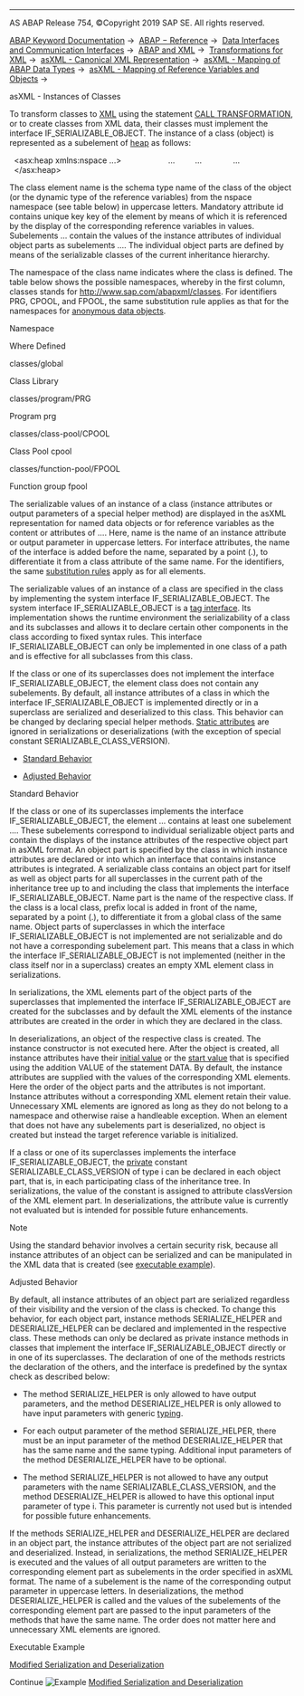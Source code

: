   

* * *

AS ABAP Release 754, ©Copyright 2019 SAP SE. All rights reserved.

[ABAP Keyword Documentation](javascript:call_link\('abenabap.htm'\)) →  [ABAP − Reference](javascript:call_link\('abenabap_reference.htm'\)) →  [Data Interfaces and Communication Interfaces](javascript:call_link\('abenabap_data_communication.htm'\)) →  [ABAP and XML](javascript:call_link\('abenabap_xml.htm'\)) →  [Transformations for XML](javascript:call_link\('abenabap_xml_trafos.htm'\)) →  [asXML - Canonical XML Representation](javascript:call_link\('abenabap_xslt_asxml.htm'\)) →  [asXML - Mapping of ABAP Data Types](javascript:call_link\('abenabap_xslt_asxml_named.htm'\)) →  [asXML - Mapping of Reference Variables and Objects](javascript:call_link\('abenabap_xslt_asxml_references.htm'\)) → 

asXML - Instances of Classes

To transform classes to [XML](javascript:call_link\('abenxml_glosry.htm'\) "Glossary Entry") using the statement [CALL TRANSFORMATION](javascript:call_link\('abapcall_transformation.htm'\)), or to create classes from XML data, their classes must implement the interface IF\_SERIALIZABLE\_OBJECT. The instance of a class (object) is represented as a subelement of [heap](javascript:call_link\('abenabap_xslt_asxml_general.htm'\)) as follows:

  <asx:heap xmlns:nspace ...>
    <class id = "key">
      <part classVersion = "...">
        <name>...</name>
        ...
      </part>
      ...
    </class>
  </asx:heap>

The class element name is the schema type name of the class of the object (or the dynamic type of the reference variables) from the nspace namespace (see table below) in uppercase letters. Mandatory attribute id contains unique key key of the element by means of which it is referenced by the display of the corresponding reference variables in values. Subelements <part>...</part> contain the values of the instance attributes of individual object parts as subelements <name>...</name>. The individual object parts are defined by means of the serializable classes of the current inheritance hierarchy.

The namespace of the class name indicates where the class is defined. The table below shows the possible namespaces, whereby in the first column, classes stands for http://www.sap.com/abapxml/classes. For identifiers PRG, CPOOL, and FPOOL, the same substitution rule applies as that for the namespaces for [anonymous data objects](javascript:call_link\('abenasxml_anonymous_data_object.htm'\)).

Namespace

Where Defined

classes/global

Class Library

classes/program/PRG

Program prg

classes/class-pool/CPOOL

Class Pool cpool

classes/function-pool/FPOOL

Function group fpool

The serializable values of an instance of a class (instance attributes or output parameters of a special helper method) are displayed in the asXML representation for named data objects or for reference variables as the content or attributes of <name>...</name>. Here, name is the name of an instance attribute or output parameter in uppercase letters. For interface attributes, the name of the interface is added before the name, separated by a point (.), to differentiate it from a class attribute of the same name. For the identifiers, the same [substitution rules](javascript:call_link\('abenabap_xslt_asxml_named.htm'\)) apply as for all elements.

The serializable values of an instance of a class are specified in the class by implementing the system interface IF\_SERIALIZABLE\_OBJECT. The system interface IF\_SERIALIZABLE\_OBJECT is a [tag interface](javascript:call_link\('abentag_interface_glosry.htm'\) "Glossary Entry"). Its implementation shows the runtime environment the serializability of a class and its subclasses and allows it to declare certain other components in the class according to fixed syntax rules. This interface IF\_SERIALIZABLE\_OBJECT can only be implemented in one class of a path and is effective for all subclasses from this class.

If the class or one of its superclasses does not implement the interface IF\_SERIALIZABLE\_OBJECT, the element class does not contain any subelements. By default, all instance attributes of a class in which the interface IF\_SERIALIZABLE\_OBJECT is implemented directly or in a superclass are serialized and deserialized to this class. This behavior can be changed by declaring special helper methods. [Static attributes](javascript:call_link\('abenstatic_attribute_glosry.htm'\) "Glossary Entry") are ignored in serializations or deserializations (with the exception of special constant SERIALIZABLE\_CLASS\_VERSION).

-   [Standard Behavior](#@@ITOC@@ABENASXML_CLASS_INSTANCES_1)

-   [Adjusted Behavior](#@@ITOC@@ABENASXML_CLASS_INSTANCES_2)

Standard Behavior

If the class or one of its superclasses implements the interface IF\_SERIALIZABLE\_OBJECT, the element <class>...</class> contains at least one subelement <part>...</part></class>. These subelements correspond to individual serializable object parts and contain the displays of the instance attributes of the respective object part in asXML format. An object part is specified by the class in which instance attributes are declared or into which an interface that contains instance attributes is integrated. A serializable class contains an object part for itself as well as object parts for all superclasses in the current path of the inheritance tree up to and including the class that implements the interface IF\_SERIALIZABLE\_OBJECT. Name part is the name of the respective class. If the class is a local class, prefix local is added in front of the name, separated by a point (.), to differentiate it from a global class of the same name. Object parts of superclasses in which the interface IF\_SERIALIZABLE\_OBJECT is not implemented are not serializable and do not have a corresponding subelement part. This means that a class in which the interface IF\_SERIALIZABLE\_OBJECT is not implemented (neither in the class itself nor in a superclass) creates an empty XML element class in serializations.

In serializations, the XML elements part of the object parts of the superclasses that implemented the interface IF\_SERIALIZABLE\_OBJECT are created for the subclasses and by default the XML elements of the instance attributes are created in the order in which they are declared in the class.

In deserializations, an object of the respective class is created. The instance constructor is not executed here. After the object is created, all instance attributes have their [initial value](javascript:call_link\('abeninitial_value_glosry.htm'\) "Glossary Entry") or the [start value](javascript:call_link\('abenstart_value_glosry.htm'\) "Glossary Entry") that is specified using the addition VALUE of the statement DATA. By default, the instance attributes are supplied with the values of the corresponding XML elements. Here the order of the object parts and the attributes is not important. Instance attributes without a corresponding XML element retain their value. Unnecessary XML elements are ignored as long as they do not belong to a namespace and otherwise raise a handleable exception. When an element that does not have any subelements part is deserialized, no object is created but instead the target reference variable is initialized.

If a class or one of its superclasses implements the interface IF\_SERIALIZABLE\_OBJECT, the [private](javascript:call_link\('abenprivate_glosry.htm'\) "Glossary Entry") constant SERIALIZABLE\_CLASS\_VERSION of type i can be declared in each object part, that is, in each participating class of the inheritance tree. In serializations, the value of the constant is assigned to attribute classVersion of the XML element part. In deserializations, the attribute value is currently not evaluated but is intended for possible future enhancements.

Note

Using the standard behavior involves a certain security risk, because all instance attributes of an object can be serialized and can be manipulated in the XML data that is created (see [executable example](javascript:call_link\('abenserializable_object_abexa.htm'\))).

Adjusted Behavior

By default, all instance attributes of an object part are serialized regardless of their visibility and the version of the class is checked. To change this behavior, for each object part, instance methods SERIALIZE\_HELPER and DESERIALIZE\_HELPER can be declared and implemented in the respective class. These methods can only be declared as private instance methods in classes that implement the interface IF\_SERIALIZABLE\_OBJECT directly or in one of its superclasses. The declaration of one of the methods restricts the declaration of the others, and the interface is predefined by the syntax check as described below:

-   The method SERIALIZE\_HELPER is only allowed to have output parameters, and the method DESERIALIZE\_HELPER is only allowed to have input parameters with generic [typing](javascript:call_link\('abentyping_glosry.htm'\) "Glossary Entry").

-   For each output parameter of the method SERIALIZE\_HELPER, there must be an input parameter of the method DESERIALIZE\_HELPER that has the same name and the same typing. Additional input parameters of the method DESERIALIZE\_HELPER have to be optional.

-   The method SERIALIZE\_HELPER is not allowed to have any output parameters with the name SERIALIZABLE\_CLASS\_VERSION, and the method DESERIALIZE\_HELPER is allowed to have this optional input parameter of type i. This parameter is currently not used but is intended for possible future enhancements.

If the methods SERIALIZE\_HELPER and DESERIALIZE\_HELPER are declared in an object part, the instance attributes of the object part are not serialized and deserialized. Instead, in serializations, the method SERIALIZE\_HELPER is executed and the values of all output parameters are written to the corresponding element part as subelements in the order specified in asXML format. The name of a subelement is the name of the corresponding output parameter in uppercase letters. In deserializations, the method DESERIALIZE\_HELPER is called and the values of the subelements of the corresponding element part are passed to the input parameters of the methods that have the same name. The order does not matter here and unnecessary XML elements are ignored.

Executable Example

[Modified Serialization and Deserialization](javascript:call_link\('abenserializable_object_abexa.htm'\))

Continue
![Example](exa.gif "Example") [Modified Serialization and Deserialization](javascript:call_link\('abenserializable_object_abexa.htm'\))